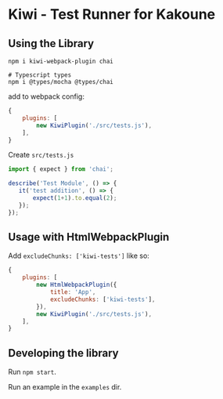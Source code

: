 # Kiwi - Test Runner for Kakoune

## Using the Library

```
npm i kiwi-webpack-plugin chai

# Typescript types
npm i @types/mocha @types/chai
```

add to webpack config:

```javascript
{
    plugins: [
        new KiwiPlugin('./src/tests.js'),
    ],
}

```

Create `src/tests.js`

```javascript
import { expect } from 'chai';

describe('Test Module', () => {
   it('test addition', () => {
       expect(1+1).to.equal(2);
   });
});

```

## Usage with HtmlWebpackPlugin

Add `excludeChunks: ['kiwi-tests']` like so:

```js
{
    plugins: [
        new HtmlWebpackPlugin({
            title: 'App',
            excludeChunks: ['kiwi-tests'],
        }),
        new KiwiPlugin('./src/tests.js'),
    ],
}

```

## Developing the library

Run `npm start`.

Run an example in the `examples` dir.
